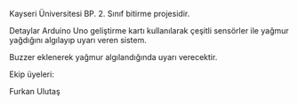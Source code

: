 Kayseri Üniversitesi BP. 2. Sınıf bitirme projesidir.

Detaylar
Arduino Uno geliştirme kartı kullanılarak
çeşitli sensörler ile yağmur yağdığını algılayıp uyarı veren sistem.

Buzzer eklenerek yağmur algılandığında uyarı verecektir.


Ekip üyeleri:

Furkan Ulutaş
